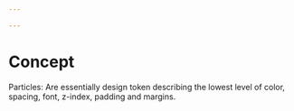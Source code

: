 ```yaml
---

---
```

# Concept
Particles: Are essentially design token describing the lowest level of color, spacing, font, z-index, padding and margins.
